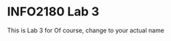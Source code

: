 # INFO2180 Lab 3
This is Lab 3 for <Andre Wright>
Of course, change <Andre Wright> to your actual name